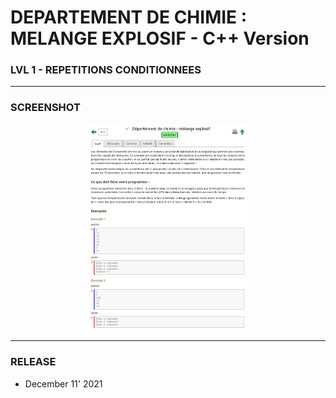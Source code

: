 # DEPARTEMENT DE CHIMIE : MELANGE EXPLOSIF - C++ Version
### LVL 1 - REPETITIONS CONDITIONNEES

---
### **SCREENSHOT**

<div align="center">
    <img
        src="https://github.com/Ayckinn/CPP/blob/main/FRANCE_IOI/LEVEL_01/8_Repetitions_conditionnees/5_departement_chimie/todo.png"
        alt="DEMO"
        style="width:50%">
</div>

---
### **RELEASE**

- December 11' 2021